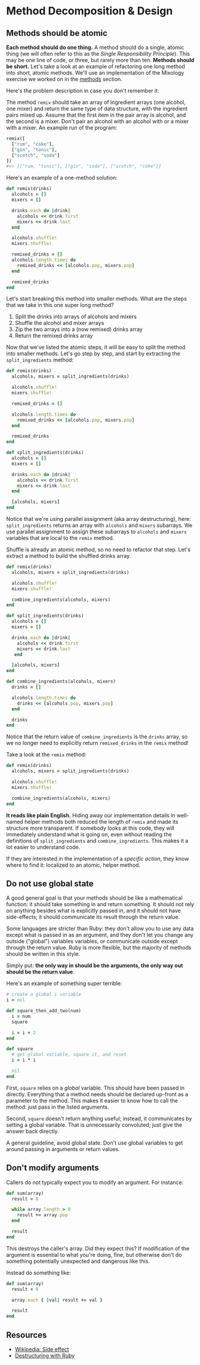 # Method Decomposition & Design

## Methods should be atomic

**Each method should do one thing.** A method should do a single,
atomic thing (we will often refer to this as the *Single
Responsibility Principle*). This may be one line of code, or three,
but rarely more than ten. **Methods should be short.** Let's take a
look at an example of refactoring one long method into short, atomic
methods.  We'll use an implementation of the Mixology exercise we
worked on in the [methods][methods] section.

[methods]: ../language-basics/methods.md

Here's the problem description in case you don't remember it:

The method `remix` should take an array of ingredient arrays (one
alcohol, one mixer) and return the same type of data structure, with
the ingredient pairs mixed up. Assume that the first item in the pair
array is alcohol, and the second is a mixer. Don't pair an alcohol
with an alcohol with or a mixer with a mixer. An example run of the
program:

```ruby
remix([
  ["rum", "coke"],
  ["gin", "tonic"],
  ["scotch", "soda"]
])
#=> [["rum, "tonic"], ["gin", "soda"], ["scotch", "coke"]]
```

Here's an example of a one-method solution:

```ruby
def remix(drinks)
  alcohols = []
  mixers = []

  drinks.each do |drink|
    alcohols << drink.first
    mixers << drink.last
  end

  alcohols.shuffle!
  mixers.shuffle!

  remixed_drinks = []
  alcohols.length.times do
    remixed_drinks << [alcohols.pop, mixers.pop]
  end

  remixed_drinks
end
```

Let's start breaking this method into smaller methods. What are the
steps that we take in this one super long method?

1. Split the drinks into arrays of alcohols and mixers
2. Shuffle the alcohol and mixer arrays
3. Zip the two arrays into a (now remixed) drinks array
4. Return the remixed drinks array

Now that we've listed the atomic steps, it will be easy to split the
method into smaller methods. Let's go step by step, and start by
extracting the `split_ingredients` method:

```ruby
def remix(drinks)
  alcohols, mixers = split_ingredients(drinks)

  alcohols.shuffle!
  mixers.shuffle!

  remixed_drinks = []

  alcohols.length.times do
    remixed_drinks << [alcohols.pop, mixers.pop]
  end

  remixed_drinks
end

def split_ingredients(drinks)
  alcohols = []
  mixers = []

  drinks.each do |drink|
    alcohols << drink.first
    mixers << drink.last
  end

  [alcohols, mixers]
end
```

Notice that we're using parallel assignment (aka array destructuring),
here: `split_ingredients` returns an array with `alcohols` and
`mixers` subarrays. We use parallel assignment to assign these
subarrays to `alcohols` and `mixers` variables that are local to the
`remix` method.

Shuffle is already an atomic method, so no need to refactor that step.
Let's extract a method to build the shuffled drinks array.

```ruby
def remix(drinks)
  alcohols, mixers = split_ingredients(drinks)

  alcohols.shuffle!
  mixers.shuffle!

  combine_ingredients(alcohols, mixers)
end

def split_ingredients(drinks)
  alcohols = []
  mixers = []

  drinks.each do |drink|
    alcohols << drink.first
    mixers << drink.last
   end

  [alcohols, mixers]
end

def combine_ingredients(alcohols, mixers)
  drinks = []

  alcohols.length.times do
    drinks << [alcohols.pop, mixers.pop]
  end

  drinks
end
```

Notice that the return value of `combine_ingredients` is the `drinks`
array, so we no longer need to explicitly return `remixed_drinks` in
the `remix` method!

Take a look at the `remix` method:

```ruby
def remix(drinks)
  alcohols, mixers = split_ingredients(drinks)

  alcohols.shuffle!
  mixers.shuffle!

  combine_ingredients(alcohols, mixers)
end
```

**It reads like plain English.** Hiding away our implementation
details in well-named helper methods both reduced the length of
`remix` and made its structure more transparent. If somebody looks at
this code, they will immediately understand what is going on, even
without reading the definitions of `split_ingredients` and
`combine_ingredients`.  This makes it a lot easier to understand code.

If they are interested in the implementation of a *specific action*,
they know where to find it: localized to an atomic, helper method.

## Do not use global state

A good general goal is that your methods should be like a mathematical
function: it should take something in and return something. It should
not rely on anything besides what is explicitly passed in, and it
should not have side-effects; it should communicate its result through
the return value.

Some languages are stricter than Ruby: they don't allow you to use any
data except what is passed in as an argument, and they don't let you
change any outside ("global") variables variables, or communicate
outside except through the return value. Ruby is more flexible, but
the majority of methods should be written in this style.

Simply put: **the only way in should be the arguments, the only way
out should be the return value**.

Here's an example of something super terrible:

```ruby
# create a global i variable
i = nil

def square_then_add_two(num)
  i = num
  square

  i = i + 2
end

def square
  # get global variable, square it, and reset
  i = i * i

  nil
end
```

First, `square` relies on a *global* variable. This should have been
passed in directly. Everything that a method needs should be declared
up-front as a parameter to the method. This makes it easier to know
how to call the method: just pass in the listed arguments.

Second, `square` doesn't return anything useful; instead, it
communicates by setting a global variable. That is unnecessarily
convoluted; just give the answer back directly.

A general guideline, avoid global state. Don't use global variables to
get around passing in arguments or return values.

## Don't modify arguments

Callers do not typically expect you to modify an argument. For
instance:

```ruby
def sum(array)
  result = 0

  while array.length > 0
    result += array.pop
  end

  result
end
```

This destroys the caller's array. Did they expect this? If modification
of the argument is essential to what you're doing, fine, but otherwise
don't do something potentially unexpected and dangerous like this.

Instead do something like:

```ruby
def sum(array)
  result = 0

  array.each { |val| result += val }

  result
end
```

## Resources

* [Wikipedia: Side effect][wiki-side-effects]
* [Destructuring with Ruby][destructuring]

[wiki-side-effects]: http://en.wikipedia.org/wiki/Side_effect_(computer_science)
[destructuring]: http://tony.pitluga.com/2011/08/08/destructuring-with-ruby.html
